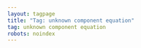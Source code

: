 ```yaml
---
layout: tagpage
title: "Tag: unknown component equation"
tag: unknown component equation
robots: noindex
---
```

